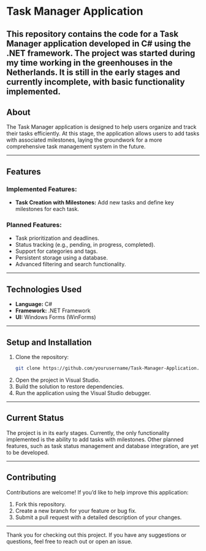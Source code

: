 # Task Manager Application

This repository contains the code for a Task Manager application developed in C# using the .NET framework. The project was started during my time working in the greenhouses in the Netherlands. It is still in the early stages and currently incomplete, with basic functionality implemented.
---

## About

The Task Manager application is designed to help users organize and track their tasks efficiently. At this stage, the application allows users to add tasks with associated milestones, laying the groundwork for a more comprehensive task management system in the future.

---

## Features

### Implemented Features:

- **Task Creation with Milestones:** Add new tasks and define key milestones for each task.

### Planned Features:

- Task prioritization and deadlines.
- Status tracking (e.g., pending, in progress, completed).
- Support for categories and tags.
- Persistent storage using a database.
- Advanced filtering and search functionality.

---

## Technologies Used

- **Language:** C#
- **Framework:** .NET Framework
- **UI:** Windows Forms (WinForms)

---

## Setup and Installation

1. Clone the repository:
   ```bash
   git clone https://github.com/yourusername/Task-Manager-Application.git
   ```
2. Open the project in Visual Studio.
3. Build the solution to restore dependencies.
4. Run the application using the Visual Studio debugger.

---

## Current Status

The project is in its early stages. Currently, the only functionality implemented is the ability to add tasks with milestones. Other planned features, such as task status management and database integration, are yet to be developed.

---

## Contributing

Contributions are welcome! If you’d like to help improve this application:

1. Fork this repository.
2. Create a new branch for your feature or bug fix.
3. Submit a pull request with a detailed description of your changes.

---

Thank you for checking out this project. If you have any suggestions or questions, feel free to reach out or open an issue.

